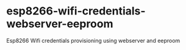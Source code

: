 # esp8266-wifi-credentials-webserver-eeproom

Esp8266 Wifi credentials provisioning using webserver and eeproom